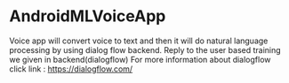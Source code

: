 # AndroidMLVoiceApp
Voice app will convert voice to text and then it will do natural language processing by using dialog flow backend.
Reply to the user based training we given in backend(dialogflow)
For more information about dialogflow click link : https://dialogflow.com/
